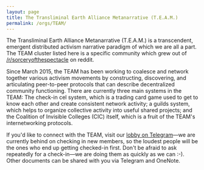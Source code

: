 ```yaml
---
layout: page
title: The Transliminal Earth Alliance Metanarrative (T.E.A.M.)
permalink: /orgs/TEAM/
---
```


The Transliminal Earth Alliance Metanarrative (T.E.A.M.) is a transcendent, emergent distributed activism narrative paradigm of which we are all a part. The TEAM cluster listed here is a specific community which grew out of [/r/sorceryofthespectacle](http://reddit.com/r/sorceryofthespectacle) on reddit.

Since March 2015, the TEAM has been working to coalesce and network together various activism movements by constructing, discovering, and articulating peer-to-peer protocols that can describe decentralized community functioning. There are currently three main systems in the TEAM: The check-in cel system, which is a trading card game used to get to know each other and create consistent network activity; a guilds system, which helps to organize collective activity into useful shared projects; and the Coalition of Invisible Colleges (CIC) itself, which is a fruit of the TEAM's internetworking protocols.

If you'd like to connect with the TEAM, visit our [lobby on Telegram](http://telegram.me/TEAMlobby)—we are currently behind on checking in new members, so the loudest people will be the ones who end up getting checked-in first. Don't be afraid to ask repeatedly for a check-in—we are doing them as quickly as we can :-). Other documents can be shared with you via Telegram and OneNote.
